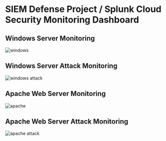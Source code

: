 # SIEM Defense Project / Splunk Cloud Security Monitoring Dashboard

## Windows Server Monitoring
![windows](https://user-images.githubusercontent.com/30205154/188000864-0d3347ae-5ed1-4282-93de-224fd9c1bb0f.png)

## Windows Server Attack Monitoring
![windows attack](https://user-images.githubusercontent.com/30205154/188000929-eee3a180-f26e-4b3b-819a-2cef679a30a2.png)

## Apache Web Server Monitoring
![apache](https://user-images.githubusercontent.com/30205154/188000982-87bc8ae7-4847-4c4d-b6c2-e2d7abd3bbcd.png)

## Apache Web Server Attack Monitoring
![apache attack](https://user-images.githubusercontent.com/30205154/188000987-2559dae1-ed53-4e50-a5b8-76ec20820e3d.png)

